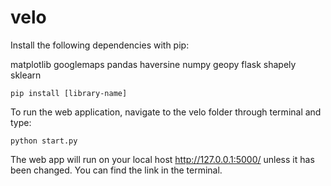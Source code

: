 # velo

Install the following dependencies with pip:

matplotlib
googlemaps
pandas
haversine
numpy
geopy
flask
shapely
sklearn

`pip install [library-name]`

To run the web application, navigate to the velo folder through terminal and type:

`python start.py`

The web app will run on your local host http://127.0.0.1:5000/ unless it has been changed. You can find the link in the terminal.
